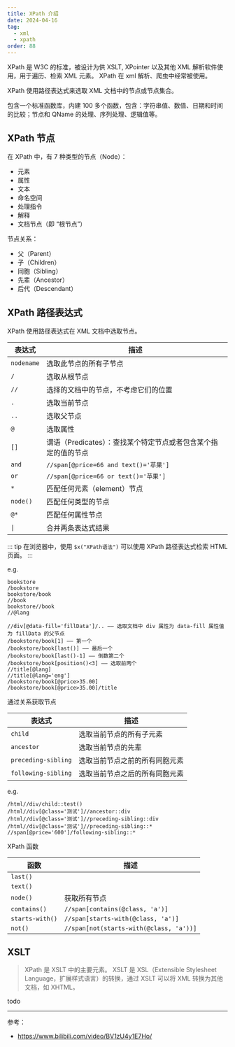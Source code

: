 ```yaml
---
title: XPath 介绍
date: 2024-04-16
tag:
  - xml
  - xpath
order: 88
---
```


XPath 是 W3C 的标准，被设计为供 XSLT, XPointer 以及其他 XML 解析软件使用，用于遍历、检索 XML 元素。
XPath 在 xml 解析、爬虫中经常被使用。

<!-- more -->

XPath 使用路径表达式来选取 XML 文档中的节点或节点集合。

包含一个标准函数库，内建 100 多个函数，包含：字符串值、数值、日期和时间的比较；节点和 QName 的处理、序列处理、逻辑值等。

## XPath 节点

在 XPath 中，有 7 种类型的节点（Node）：

- 元素
- 属性
- 文本
- 命名空间
- 处理指令
- 解释
- 文档节点（即 “根节点”）

节点关系：

- 父（Parent）
- 子（Children）
- 同胞（Sibling）
- 先辈（Ancestor）
- 后代（Descendant）

## XPath 路径表达式

XPath 使用路径表达式在 XML 文档中选取节点。

| 表达式     | 描述                                                           |
| ---------- | -------------------------------------------------------------- |
| `nodename` | 选取此节点的所有子节点                                         |
| `/`        | 选取从根节点                                                   |
| `//`       | 选择的文档中的节点，不考虑它们的位置                           |
| `.`        | 选取当前节点                                                   |
| `..`       | 选取父节点                                                     |
| `@`        | 选取属性                                                       |
| `[]`       | 谓语（Predicates）：查找某个特定节点或者包含某个指定的值的节点 |
| `and`      | `//span[@price=66 and text()='苹果']`                          |
| `or`       | `//span[@price=66 or text()='苹果']`                           |
| `*`        | 匹配任何元素（element）节点                                    |
| `node()`   | 匹配任何类型的节点                                             |
| `@*`       | 匹配任何属性节点                                               |
| `\|`       | 合并两条表达式结果                                             |

::: tip
在浏览器中，使用 `$x("XPath语法")` 可以使用 XPath 路径表达式检索 HTML 页面。
:::

e.g.

```
bookstore
/bookstore
bookstore/book
//book
bookstore//book
//@lang

//div[@data-fill='fillData']/.. —— 选取文档中 div 属性为 data-fill 属性值为 fillData 的父节点
/bookstore/book[1] —— 第一个
/bookstore/book[last()] —— 最后一个
/bookstore/book[last()-1] —— 倒数第二个
/bookstore/book[position()<3] —— 选取前两个
//title[@lang]
//title[@lang='eng']
/bookstore/book[@price>35.00]
/bookstore/book[@price>35.00]/title
```

通过关系获取节点

| 表达式              | 描述                           |
| ------------------- | ------------------------------ |
| `child`             | 选取当前节点的所有子元素       |
| `ancestor`          | 选取当前节点的先辈             |
| `preceding-sibling` | 选取当前节点之前的所有同胞元素 |
| `following-sibling` | 选取当前节点之后的所有同胞元素 |

e.g.

```
/html//div/child::test()
/html//div[@class='测试']//ancestor::div
/html//div[@class='测试']//preceding-sibling::div
/html//div[@class='测试']//preceding-sibling::*
//span[@price='600']/following-sibling::*
```

XPath 函数

| 函数            | 描述                                    |
| --------------- | --------------------------------------- |
| `last()`        |
| `text()`        |
| `node()`        | 获取所有节点                            |
| `contains()`    | `//span[contains(@class, 'a')]`         |
| `starts-with()` | `//span[starts-with(@class, 'a')]`      |
| `not()`         | `//span[not(starts-with(@class, 'a'))]` |

## XSLT

> XPath 是 XSLT 中的主要元素。
> XSLT 是 XSL（Extensible Stylesheet Language，扩展样式语言）的转换，通过 XSLT 可以将 XML 转换为其他文档，如 XHTML。

todo

---

参考：

- https://www.bilibili.com/video/BV1zU4y1E7Ho/
